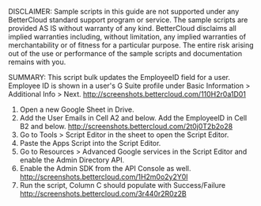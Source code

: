 DISCLAIMER: 
Sample scripts in this guide are not supported under any BetterCloud standard support program or service. 
The sample scripts are provided AS IS without warranty of any kind. 
BetterCloud disclaims all implied warranties including, without limitation, any implied warranties of merchantability or of fitness for a particular purpose. 
The entire risk arising out of the use or performance of the sample scripts and documentation remains with you.

SUMMARY: This script bulk updates the EmployeeID field for a user. Employee ID is shown in a user's G Suite profile under Basic Information > Additional Info > Next. http://screenshots.bettercloud.com/110H2r0a1D01

1) Open a new Google Sheet in Drive.
2) Add the User Emails in Cell A2 and below. Add the EmployeeID in Cell B2 and below. http://screenshots.bettercloud.com/2t0j0T2b2o28
3) Go to Tools > Script Editor in the sheet to open the Script Editor.
4) Paste the Apps Script into the Script Editor.
5) Go to Resources > Advanced Google services in the Script Editor and enable the Admin Directory API.
6) Enable the Admin SDK from the API Console as well. http://screenshots.bettercloud.com/1H2m0o2y2Y0I
7) Run the script, Column C should populate with Success/Failure http://screenshots.bettercloud.com/3r440r2R0z2B

